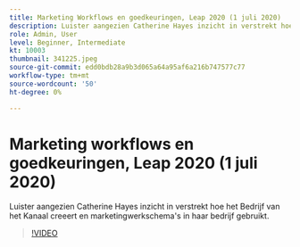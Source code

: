 ```yaml
---
title: Marketing Workflows en goedkeuringen, Leap 2020 (1 juli 2020)
description: Luister aangezien Catherine Hayes inzicht in verstrekt hoe het Bedrijf van het Kanaal creeert en marketingwerkschema's in haar bedrijf gebruikt.
role: Admin, User
level: Beginner, Intermediate
kt: 10003
thumbnail: 341225.jpeg
source-git-commit: edd0bdb28a9b3d065a64a95af6a216b747577c77
workflow-type: tm+mt
source-wordcount: '50'
ht-degree: 0%

---
```


# Marketing workflows en goedkeuringen, Leap 2020 (1 juli 2020)

Luister aangezien Catherine Hayes inzicht in verstrekt hoe het Bedrijf van het Kanaal creeert en marketingwerkschema&#39;s in haar bedrijf gebruikt.

>[!VIDEO](https://video.tv.adobe.com/v/341225/?quality=12&learn=on)
